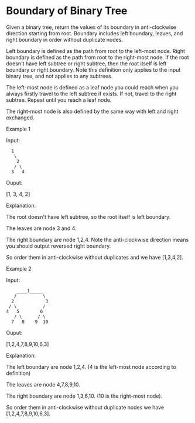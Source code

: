 # Boundary of Binary Tree
 

Given a binary tree, return the values of its boundary in anti-clockwise direction starting from root. Boundary includes left boundary, leaves, and right boundary in order without duplicate nodes.

Left boundary is defined as the path from root to the left-most node. Right boundary is defined as the path from root to the right-most node. If the root doesn't have left subtree or right subtree, then the root itself is left boundary or right boundary. Note this definition only applies to the input binary tree, and not applies to any subtrees.

The left-most node is defined as a leaf node you could reach when you always firstly travel to the left subtree if exists. If not, travel to the right subtree. Repeat until you reach a leaf node.

The right-most node is also defined by the same way with left and right exchanged.

Example 1

Input:

````
  1
   \
    2
   / \
  3   4
````
Ouput:

[1, 3, 4, 2]

Explanation:

The root doesn't have left subtree, so the root itself is left boundary.

The leaves are node 3 and 4.

The right boundary are node 1,2,4. Note the anti-clockwise direction means you should output reversed right boundary.

So order them in anti-clockwise without duplicates and we have [1,3,4,2].
 

Example 2

Input:

````
    ____1_____
   /          \
  2            3
 / \          / 
4   5        6   
   / \      / \
  7   8    9  10  
````      

Ouput:

[1,2,4,7,8,9,10,6,3]

Explanation:

The left boundary are node 1,2,4. (4 is the left-most node according to definition)

The leaves are node 4,7,8,9,10.

The right boundary are node 1,3,6,10. (10 is the right-most node).

So order them in anti-clockwise without duplicate nodes we have [1,2,4,7,8,9,10,6,3].